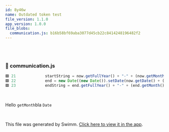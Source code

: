 ```yaml
---
id: 8y46w
name: Outdated token test
file_version: 1.1.0
app_version: 1.0.0
file_blobs:
  communication.js: b16b58bf69aba3077d45cb22c8414248196482f2
---
```


<br/>

<br/>


<!-- NOTE-swimm-snippet: the lines below link your snippet to Swimm -->
### 📄 communication.js
```javascript
🟩 21             startString = now.getFullYear() + "-" + (now.getMonth() + 1) + "-" + (now.getDate()),
🟩 22             end = new Date((new Date()).setDate(now.getDate() + (range || 7))),
🟩 23             endString = end.getFullYear() + "-" + (end.getMonth() + 1) + "-" + (end.getDate());
```

<br/>

Hello `getMonth`<swm-token data-swm-token=":communication.js:21:22:22:`        startString = now.getFullYear() + &quot;-&quot; + (now.getMonth() + 1) + &quot;-&quot; + (now.getDate()),`"/>bla `Date`<swm-token data-swm-token=":communication.js:22:7:7:`        end = new Date((new Date()).setDate(now.getDate() + (range || 7))),`"/>

<br/>

This file was generated by Swimm. [Click here to view it in the app](http://localhost:5001/repos/ls4DA2fLasmQuEbT4ipw/docs/8y46w).
